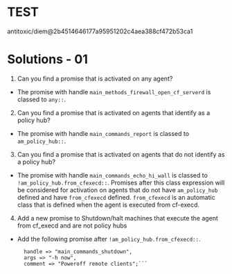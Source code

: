 # TEST #
antitoxic/diem@2b4514646177a95951202c4aea388cf472b53ca1

# Solutions - 01

1. Can you find a promise that is activated on any agent?
  * The promise with handle `main_methods_firewall_open_cf_serverd` is
    classed to `any::`.


2. Can you find a promise that is activated on agents that identify as a policy
hub?
  * The promise with handle `main_commands_report` is classed to `am_policy_hub::`.


3. Can you find a promise that is activated on agents that do not identify as a
policy hub?
  * The promise with handle `main_commands_echo_hi_wall` is classed to
    `!am_policy_hub.from_cfexecd::`. Promises after this class expression will be
    considered for activation on agents that do not have `am_policy_hub` defined and
    have `from_cfexecd` defined. `from_cfexecd` is an automatic class that is defined
    when the agent is executed from cf-execd.


4. Add a new promise to Shutdown/halt machines that execute the agent from
cf_execd and are not policy hubs
  * Add the following promise after `!am_policy_hub.from_cfexecd::`.

    ```"/sbin/shutdown"
      handle => "main_commands_shutdown",
      args => "-h now",
      comment => "Poweroff remote clients";```

